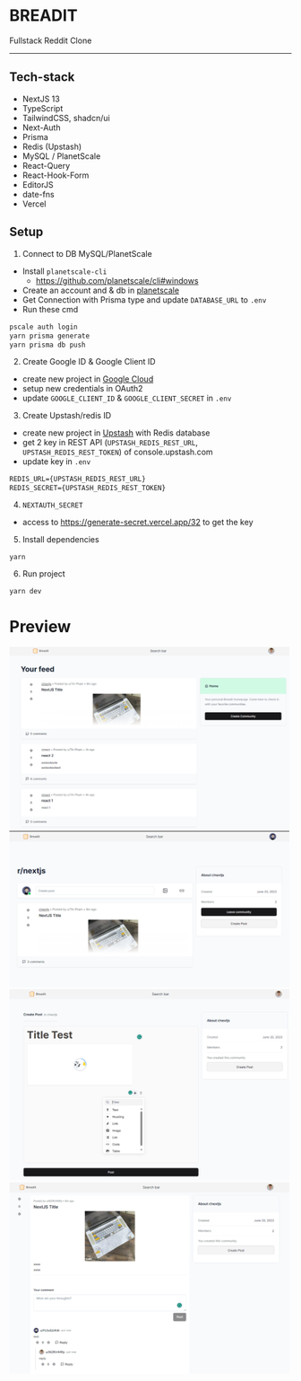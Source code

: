 # BREADIT

Fullstack Reddit Clone
<hr/>

## Tech-stack
- NextJS 13
- TypeScript
- TailwindCSS, shadcn/ui
- Next-Auth
- Prisma
- Redis (Upstash)
- MySQL / PlanetScale
- React-Query
- React-Hook-Form
- EditorJS
- date-fns
- Vercel

## Setup

1. Connect to DB MySQL/PlanetScale
- Install `planetscale-cli`
  - https://github.com/planetscale/cli#windows
- Create an account and & db in [planetscale](planetscale.com)
- Get Connection with Prisma type and update `DATABASE_URL` to `.env`
- Run these cmd
```
pscale auth login
yarn prisma generate
yarn prisma db push
```

2. Create Google ID & Google Client ID
- create new project in [Google Cloud](cloud.google.com)
- setup new credentials in OAuth2
- update `GOOGLE_CLIENT_ID` & `GOOGLE_CLIENT_SECRET` in `.env`

3. Create Upstash/redis ID
-  create new project in [Upstash](upstash.com) with Redis database 
-  get 2 key in REST API (`UPSTASH_REDIS_REST_URL`, `UPSTASH_REDIS_REST_TOKEN`) of console.upstash.com
-  update key in `.env`
```
REDIS_URL={UPSTASH_REDIS_REST_URL}
REDIS_SECRET={UPSTASH_REDIS_REST_TOKEN}
```

4. `NEXTAUTH_SECRET`
- access to https://generate-secret.vercel.app/32 to get the key

5. Install dependencies
```
yarn
```

6. Run project
```
yarn dev
```


# Preview

<img src="./assets/homepage.png" alt="homepage" width="500"/>
<br/>

<img src="./assets/subreddit.png" alt="subreddit" width="500"/>
<br/>

<img src="./assets/create-new-post.png" alt="create-new-post" width="500"/>
<br/>

<img src="./assets/post-detail.png" alt="post-detail" width="500"/>